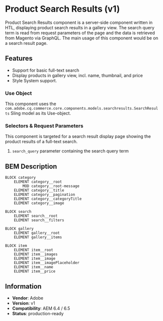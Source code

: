 <!--
Copyright 2019 Adobe Systems Incorporated

Licensed under the Apache License, Version 2.0 (the "License");
you may not use this file except in compliance with the License.
You may obtain a copy of the License at

    http://www.apache.org/licenses/LICENSE-2.0

Unless required by applicable law or agreed to in writing, software
distributed under the License is distributed on an "AS IS" BASIS,
WITHOUT WARRANTIES OR CONDITIONS OF ANY KIND, either express or implied.
See the License for the specific language governing permissions and
limitations under the License.
-->

# Product Search Results (v1)

Product Search Results component is a server-side component written in HTL, displaying product search results in a gallery view. The search query
term is read from request parameters of the page and the data is retrieved from Magento via GraphQL. The main usage of this component would be on a search result page.

## Features

- Support for basic full-text search
- Display products in gallery view, incl. name, thumbnail, and price
- Style System support.

### Use Object

This component uses the `com.adobe.cq.commerce.core.components.models.searchresults.SearchResults` Sling model as its Use-object.

### Selectors & Request Parameters

This component is targeted for a search result display page showing the product results of a full-text search.

1. `search_query` parameter containing the search query term

## BEM Description

```
BLOCK category
    ELEMENT category__root
        MOD category__root-message
    ELEMENT category__title
    ELEMENT category__pagination
    ELEMENT category__categoryTitle
    ELEMENT category__image

BLOCK search
    ELEMENT search__root
    ELEMENT search__filters

BLOCK gallery
    ELEMENT gallery__root
    ELEMENT gallery__items

BLOCK item
    ELEMENT item__root
    ELEMENT item__images
    ELEMENT item__image
    ELEMENT item__imagePlaceholder
    ELEMENT item__name
    ELEMENT item__price
```

## Information

- **Vendor**: Adobe
- **Version**: v1
- **Compatibility**: AEM 6.4 / 6.5
- **Status**: production-ready
